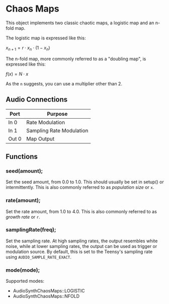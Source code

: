 # Chaos Maps

This object implements two classic chaotic maps, a logistic map and an n-fold map.

The logistic map  is expressed like this:

$x_{n+1} = r \cdot x_n \cdot (1 - x_n)$


The n-fold map, more commonly referred to as a "doubling map", is expressed like this:

$f(x) = N \cdot x$

As the ``n`` suggests, you can use a multiplier other than 2.

## Audio Connections

| Port  | Purpose |
| ----- | ------- |
| In 0  | Rate Modulation  |
| In 1  | Sampling Rate Modulation  |
| Out 0  | Map Output  |


## Functions

### **seed**(amount);
Set the seed amount, from 0.0 to 1.0. This should usually be set in setup() or intermittently.
This is also commonly referred to as *population size* or ``x``.

### **rate**(amount);
Set the rate amount, from 1.0 to 4.0. This is also commonly referred to as *growth rate* or ``r``.

### **samplingRate**(freq);
Set the sampling rate. At high sampling rates, the output resembles white noise, while at lower sampling rates, the output can be used as trigger or modulation source. By default, this is set to the Teensy's sampling rate using ``AUDIO_SAMPLE_RATE_EXACT``.

### **mode**(mode);

Supported modes:
* AudioSynthChaosMaps::LOGISTIC
* AudioSynthChaosMaps::NFOLD

